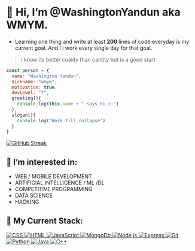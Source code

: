# 👋 Hi, I’m @WashingtonYandun aka WMYM.

- Learning one thing and write at least **200** lines of code everyday is my current goal. And I i work every single day for that goal.
> I know its better cuality than cantity but is a good start

<!---
I will increment the lines till 200 20/01/2022
i wil increase this soon but now i want to get confortable with mi workflow
-->

```JavaScript
const person = {
  name: "Washington Yandun",
  nickname: "wmym",
  motivation: true,
  devLevel: "?",
  greeting(){
    console.log(this.name + " says hi c:")
  },
  slogan(){
    console.log("Work till collapse")
  }
}
```

[![GitHub Streak](https://github-readme-streak-stats.herokuapp.com?user=WashingtonYandun&theme=onedark&hide_border=true&date_format=n%2Fj%5B%2FY%5D)](https://github.com/WashingtonYandun)

<!--

[![GitHub Streak](https://github-profile-summary-cards.vercel.app/api/cards/profile-details?username=WashingtonYandun&theme=github_dark)](https://github.com/WashingtonYandun)

[![GitHub Streak](https://activity-graph.herokuapp.com/graph?username=WashingtonYandun&bg_color=0D1117&color=e05397&line=e05397&point=FFFFFF&hide_border=true&)](https://github.com/WashingtonYandun)
-->

## 👀 I’m interested in:

- WEB / MOBILE DEVELOPMENT
- ARTIFICIAL INTELLIGENCE / ML /DL
- COMPETITIVE PROGRAMMING
- DATA SCIENCE
- HACKING

## 🌱 My Current Stack:

<a align="start" href="https://github.com/WashingtonYandun">
  <img alt="CSS" src="https://img.shields.io/badge/css%20-34ACDB.svg?&style=for-the-badge&logo=css3&logoColor=fff"/>
  <img alt="HTML" src="https://img.shields.io/badge/html%20-E34F28.svg?&style=for-the-badge&logo=html5&logoColor=fff"/>
  <img alt="JavaScript" src="https://img.shields.io/badge/JavaScript%20-F3DB4B.svg?&style=for-the-badge&logo=javascript&logoColor=222"/>
  <img alt="MongoDb" src="https://img.shields.io/badge/mongo%20-73B55E.svg?&style=for-the-badge&logo=mongodb&logoColor=fff"/>
  <img alt="Node.js" src="https://img.shields.io/badge/node%20-85CC2D.svg?&style=for-the-badge&logo=node.js&logoColor=fff"/>
  <img alt="Express" src="https://img.shields.io/badge/express%20-141414.svg?&style=for-the-badge&logo=express&logoColor=fff"/>
  <img alt="Git" src="https://img.shields.io/badge/git%20-E95137.svg?&style=for-the-badge&logo=git&logoColor=fff"/>
  <img alt="Python" src="https://img.shields.io/badge/python%20-3572A4.svg?&style=for-the-badge&logo=python&logoColor=fff"/>
  <img alt="Java" src="https://img.shields.io/badge/java%20-D32E31.svg?&style=for-the-badge&logo=java&logoColor=fff"/>
  <img alt="C++" src="https://img.shields.io/badge/c++%20-044B8A.svg?&style=for-the-badge&logo=cplusplus&logoColor=fff"/>
</a>


<!---
## 🌱 I’m currently learning:

- **Python, JavaScript, Java, C# .Net, Node.js, React.js, Mongo db**
- (Already worked with all most of those technologies but i didn't master that habilities yet...* Cause Junior Dev


## 💞️ I’m looking to collaborate on... all projects i could apport something.


## 💞️ Languages I worked on:

- Some of the languages I have worked.

[![Top Langs](https://github-readme-stats.vercel.app/api/top-langs/?username=WashingtonYandun&layout=compact&theme=onedark&hide_border=true)](https://github.com/WashingtonYandun)

<!---
[![GitHub Visitors](https://visitor-badge.glitch.me/badge?page_id=WashingtonYandun.WashingtonYandun&left_color=white&right_color=orange)](https://github.com/WashingtonYandun)

[![trophy](https://github-profile-trophy.vercel.app/?username=WashingtonYandun&row=1&margin-w=10&no-bg=true&no-frame=true&theme=alduin)](https://github.com/ryo-ma/github-profile-trophy)
-->


